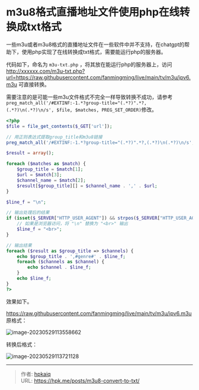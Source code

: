 # m3u8格式直播地址文件使用php在线转换成txt格式


一些m3u或者m3u8格式的直播地址文件在一些软件中并不支持，在chatgpt的帮助下，使用php实现了在线转换成txt格式，需要能运行php的服务器。

<!--more-->

代码如下，命名为 `m3u-txt.php` ，将其放在能运行php的服务器上，访问  http://xxxxxx.com/m3u-txt.php?url=https://raw.githubusercontent.com/fanmingming/live/main/tv/m3u/ipv6.m3u 可直接转换。

需要注意的是可能一些m3u文件格式不完全一样导致转换不成功，请参考`preg_match_all('/#EXTINF:-1.*?group-title="(.*?)".*?,(.*?)\n(.*?)\n/s', $file, $matches, PREG_SET_ORDER)`修改。

```php
<?php
$file = file_get_contents($_GET['url']);

// 用正则表达式提取group_title和m3u8链接
preg_match_all('/#EXTINF:-1.*?group-title="(.*?)".*?,(.*?)\n(.*?)\n/s', $file, $matches, PREG_SET_ORDER);

$result = array();

foreach ($matches as $match) {
    $group_title = $match[1];
    $url = $match[3];
    $channel_name = $match[2];
    $result[$group_title][] = $channel_name . ',' . $url;
}

$line_f = "\n";

// 输出处理后的结果
if (isset($_SERVER["HTTP_USER_AGENT"]) && strpos($_SERVER["HTTP_USER_AGENT"], "Mozilla") !== false) {
    // 如果是浏览器访问，将 "\n" 替换为 "<br>" 输出
    $line_f = "<br>"; 
}

// 输出结果
foreach ($result as $group_title => $channels) {
    echo $group_title . ',#genre#' . $line_f;
    foreach ($channels as $channel) {
        echo $channel . $line_f;
    }
    echo $line_f;
}
?>
```

效果如下。

https://raw.githubusercontent.com/fanmingming/live/main/tv/m3u/ipv6.m3u  原格式：

 ![image-20230529113558662](https://i2.wp.com/telegra.ph/file/c9f85fc0ce5ae50deee7e.png)

转换后格式：

![image-20230529113721128](https://i2.wp.com/telegra.ph/file/f1143dd072298c19c2191.png)


---

> 作者: [hpkaiq](https://hpk.me)  
> URL: https://hpk.me/posts/m3u8-convert-to-txt/  


